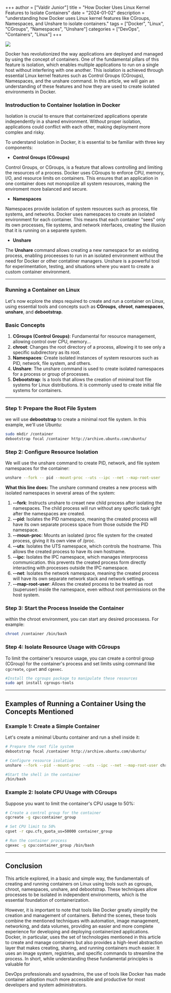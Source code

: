 +++
author = ["Valdir Junior"]
title = "How Docker Uses Linux Kernel Features to Isolate Containers"
date = "2024-01-02"
description = "understanding how Docker uses Linux kernel features like CGroups, Namespaces, and Unshare to isolate containers."
tags = ["Docker", "Linux", "CGroups", "Namespaces", "Unshare"]
categories = ["DevOps", "Containers", "Linux"]
+++

![](https://media.licdn.com/dms/image/v2/D4E12AQHVJusYLjguHA/article-cover_image-shrink_720_1280/article-cover_image-shrink_720_1280/0/1693822466067?e=1758758400&v=beta&t=bPRZ8xzT7u3DhwjV3quxfZMEjyDlriIElSfE-EKA2h0)

Docker has revolutionized the way applications are deployed and managed by using the concept of
containers. One of the fundamental pillars of this feature is isolation, which enables multiple
applications to run on a single host without interfering with one another. This isolation is
achieved through essential Linux kernel features such as Control Groups (CGroups), Namespaces, and
the unshare command. In this article, we will gain an understanding of these features and how they
are used to create isolated environments in Docker.

### Instroduction to Container Isolation in Docker

Isolation is crucial to ensure that containerized applications operate independently in a shared
environment. Without proper isolation, applications could conflict with each other, making
deployment more complex and risky.

To understand isolation in Docker, it is essential to be familiar with three key components:

- **Control Groups (CGroups)**

Control Groups, or CGroups, is a feature that allows controlling and limiting the resources of a
process. Docker uses CGroups to enforce CPU, memory, I/O, and resource limits on containers. This
ensures that an application in one container does not monopolize all system resources, making the
enviroment more balanced and secure.

- **Namespaces**

Namespaces provide isolation of system resources such as process, file systems, and networks. Docker
uses namespaces to create an isolated environment for each container. This means that each container
"sees" only its own processes, file systems, and network interfaces, creating the illusion that it
is running on a separete system.

- **Unshare**

The **Unshare** command allows creating a new namespace for an existing process, enabling proceesses
to run in an isolated environment without the need for Docker or other contatiner managers. Unshare
is a powerful tool for experimentation, testing, and situations where you want to create a custom
container environment.

---

### Running a Container on Linux

Let's now ecplore the steps required to create and run a container on Linux, using essential tools
and concepts such as **CGroups**, **chroot**, **namespaces**, **unshare**, and **debootstrap**.

### Basic Concepts

1. **CGroups (Control Groups)**: Fundamental for resource management, allowing control over CPU,
   memory...
2. **chroot**: Changes the root directory of a process, allowing it to see only a specific
   subdirectory as its root.
3. **Namespaces**: Create isolated instances of system resources such as PID, network, file system,
   and others.
4. **Unshare**: The unshare command is used to create isolated namespaces for a process or group of
   processes.
5. **Debootstrap**: Is a tools that allows the creation of minimal toot file systems for Linux
   distributions. It is commonly used to create initial file systems for containers.

---

### Step 1: Prepare the Root File System

we will use **debootstrap** to create a minimal root file system. In this example, we'll use Ubuntu:

```zsh
sudo mkdir /container
debootstrap focal /container http://archive.ubuntu.com/ubuntu/
```

### Step 2: Configure Resource Isolation

We will use the unshare command to create PID, network, and file system namespaces for the
container:

```zsh
unshare --fork -- pid --mount-proc --uts --ipc --net --map-root-user
```

**What this line does:** The unshare command creates a new process with isolated namespaces in
several areas of the system:

1. **--fork**: Instructs unshare to creaet new child process after isolating the namespaces. The
   child process will run without any specific task right after the namespaces are created.
2. **--pid**: Isolates the PID namespace, meaning the created process will have its own separate
   process space from those outside the PID namespace.
3. **--moun-proc**: Mounts an isolated /proc file system for the created process, giving it its own
   view of /proc.
4. **--uts**: Isolates the UTS namespace, which controls the hostname. This allows the created
   process to have its own hostname.
5. **--ipc**: Isolates the IPC namespace, which manages interprocess communication. this prevents
   the created process form directly interacting with processes outside the IPC namespace.
6. **--net**: Isolates the network namespace, meaning the created process will have its own separate
   network stack and network settings.
7. **--map-root-user**: Allows the created process to be treated as root (superuser) inside the
   namespace, even without root permissions on the host system.

### Step 3: Start the Process Inseide the Container

within the chroot environment, you can start any desired processess. For example:

```zsh
chroot /container /bin/bash
```

### Step 4: Isolate Resource Usage with CGroups

To limit the container's resource usage, you can create a control group (CGroup) for the container's
process and set limits using command like `cgcreate`, `cgset` and `cgexec`.

```zsh
#Install the cgroups package to manipulate these resources
sudo apt install cgroups-tools
```

---

## Examples of Running a Container Using the Concepts Mentioned

### Example 1: Create a Simple Container

Let's create a minimal Ubuntu container and run a shell inside it:

```zsh
# Prepare the root file system
debootstrap focal /container http://archive.ubuntu.com/ubuntu/

# Configure resource isolation
unshare --fork --pid --mount-proc --uts --ipc --net --map-root-user chroot /container /bin/bash

#Start the shell in the container
/bin/bash
```

### Example 2: Isolate CPU Usage with CGroups

Suppose you want to limit the container's CPU usage to 50%:

```zsh
# Create a control group for the container
cgcreate -g cpu:container_group

# Set CPU limit to 50%
cgset -r cpu.cfs_quota_us=50000 container_group

# Run the container process
cgexec -g cpu:container_group /bin/bash
```

---

## Conclusion

This article explored, in a basic and simple way, the fundamentals of creating and running
containers on Linux using tools such as cgroups, chroot, namespaces, unshare, and debootstrap. These
techniques allow processes to be isolated in independent environments, which is the essential
foundation of containerization.

However, it is important to note that tools like Docker greatly simplify the creation and management
of containers. Behind the scenes, these tools combine the mentioned techniques with automation,
image management, networking, and data volumes, providing an easier and more complete experience for
developing and deploying containerized applications. Docker, in particular, uses the set of
technologies mentioned in this article to create and manage containers but also provides a
high-level abstraction layer that makes creating, sharing, and running containers much easier. It
uses an image system, registries, and specific commands to streamline the process. In short, while
understanding these fundamental principles is valuable for

DevOps professionals and sysadmins, the use of tools like Docker has made container adoption much
more accessible and productive for most developers and system administrators.
